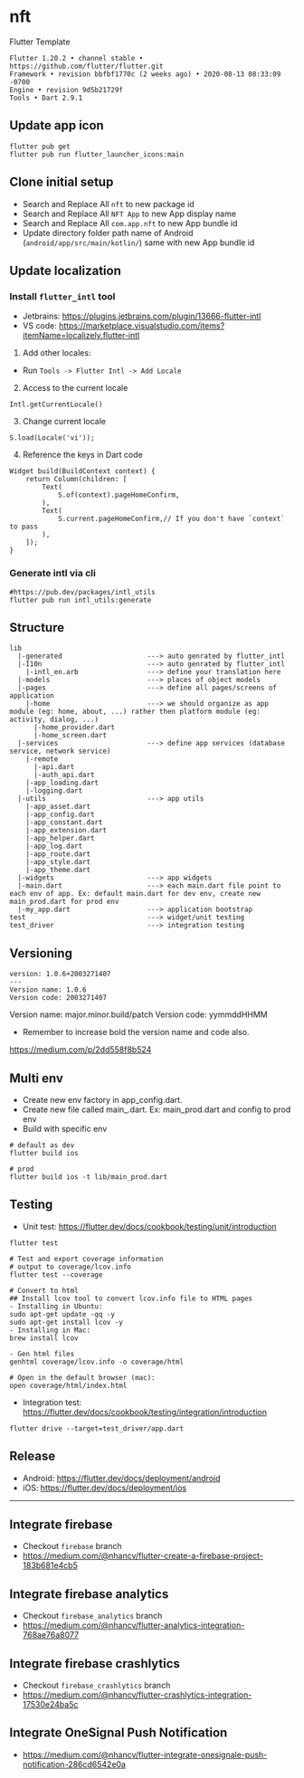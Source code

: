 # nft
Flutter Template

```
Flutter 1.20.2 • channel stable • https://github.com/flutter/flutter.git
Framework • revision bbfbf1770c (2 weeks ago) • 2020-08-13 08:33:09 -0700
Engine • revision 9d5b21729f
Tools • Dart 2.9.1
```

## Update app icon

```
flutter pub get
flutter pub run flutter_launcher_icons:main
```

## Clone initial setup

- Search and Replace All `nft` to new package id
- Search and Replace All `NFT App` to new App display name
- Search and Replace All `com.app.nft` to new App bundle id
- Update directory folder path name of Android (`android/app/src/main/kotlin/`) same with new App bundle id

## Update localization

### Install `flutter_intl` tool
- Jetbrains: https://plugins.jetbrains.com/plugin/13666-flutter-intl
- VS code: https://marketplace.visualstudio.com/items?itemName=localizely.flutter-intl

1. Add other locales:
- Run `Tools -> Flutter Intl -> Add Locale`

2. Access to the current locale
```
Intl.getCurrentLocale()
```

3. Change current locale
```
S.load(Locale('vi'));
```

4. Reference the keys in Dart code
```
Widget build(BuildContext context) {
    return Column(children: [
        Text(
            S.of(context).pageHomeConfirm,
        ),
        Text(
            S.current.pageHomeConfirm,// If you don't have `context` to pass
        ),
    ]);
}
```

### Generate intl via cli
```
#https://pub.dev/packages/intl_utils
flutter pub run intl_utils:generate
```

## Structure
```
lib
  |-generated                     ---> auto genrated by flutter_intl
  |-I10n                          ---> auto genrated by flutter_intl
    |-intl_en.arb                 ---> define your translation here
  |-models                        ---> places of object models
  |-pages                         ---> define all pages/screens of application
    |-home                        ---> we should organize as app module (eg: home, about, ...) rather then platform module (eg: activity, dialog, ...)
      |-home_provider.dart
      |-home_screen.dart
  |-services                      ---> define app services (database service, network service)
    |-remote
      |-api.dart
      |-auth_api.dart
    |-app_loading.dart
    |-logging.dart
  |-utils                         ---> app utils
    |-app_asset.dart
    |-app_config.dart
    |-app_constant.dart
    |-app_extension.dart
    |-app_helper.dart
    |-app_log.dart
    |-app_route.dart
    |-app_style.dart
    |-app_theme.dart
  |-widgets                       ---> app widgets
  |-main.dart                     ---> each main.dart file point to each env of app. Ex: default main.dart for dev env, create new main_prod.dart for prod env
  |-my_app.dart                   ---> application bootstrap
test                              ---> widget/unit testing
test_driver                       ---> integration testing
```

## Versioning
```
version: 1.0.6+2003271407
---
Version name: 1.0.6
Version code: 2003271407
```

Version name: major.minor.build/patch
Version code: yymmddHHMM

* Remember to increase bold the version name and code also.

https://medium.com/p/2dd558f8b524

## Multi env
- Create new env factory in app_config.dart.
- Create new file called main_<env>.dart. Ex: main_prod.dart and config to prod env
- Build with specific env
```
# default as dev
flutter build ios

# prod
flutter build ios -t lib/main_prod.dart
```

## Testing
- Unit test: https://flutter.dev/docs/cookbook/testing/unit/introduction
```
flutter test

# Test and export coverage information
# output to coverage/lcov.info
flutter test --coverage

# Convert to html
## Install lcov tool to convert lcov.info file to HTML pages
- Installing in Ubuntu:
sudo apt-get update -qq -y
sudo apt-get install lcov -y
- Installing in Mac:
brew install lcov

- Gen html files
genhtml coverage/lcov.info -o coverage/html

# Open in the default browser (mac):
open coverage/html/index.html

```
- Integration test: https://flutter.dev/docs/cookbook/testing/integration/introduction
```
flutter drive --target=test_driver/app.dart
```

## Release
- Android: https://flutter.dev/docs/deployment/android
- iOS: https://flutter.dev/docs/deployment/ios

------------------------------

## Integrate firebase

- Checkout `firebase` branch
- https://medium.com/@nhancv/flutter-create-a-firebase-project-183b681e4cb5

## Integrate firebase analytics

- Checkout `firebase_analytics` branch
- https://medium.com/@nhancv/flutter-analytics-integration-768ae76a8077


## Integrate firebase crashlytics

- Checkout `firebase_crashlytics` branch
- https://medium.com/@nhancv/flutter-crashlytics-integration-17530e24ba5c

## Integrate OneSignal Push Notification

- https://medium.com/@nhancv/flutter-integrate-onesignale-push-notification-286cd6542e0a